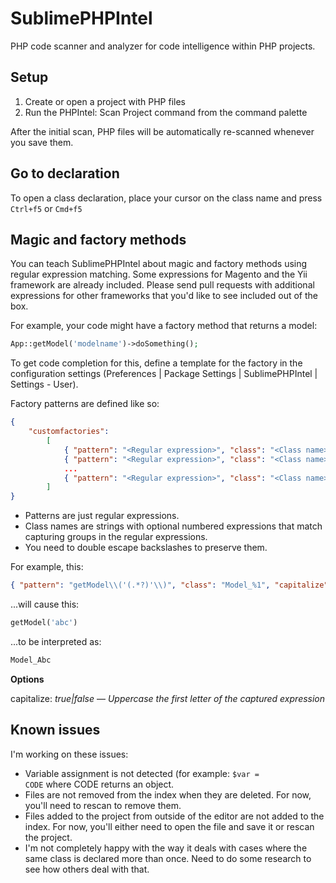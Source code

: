 # SublimePHPIntel

PHP code scanner and analyzer for code intelligence within PHP projects.

## Setup

1. Create or open a project with PHP files
2. Run the PHPIntel: Scan Project command from the command palette

After the initial scan, PHP files will be automatically re-scanned whenever you save them.

## Go to declaration

To open a class declaration, place your cursor on the class name and press `Ctrl+f5` or `Cmd+f5`

## Magic and factory methods

You can teach SublimePHPIntel about magic and factory methods using regular
expression matching. Some expressions for Magento and the Yii framework are already included. Please send pull requests with additional expressions for other frameworks that you'd like to see included out of the box.

For example, your code might have a factory method that returns a model:

```php
App::getModel('modelname')->doSomething();
```

To get code completion for this, define a template for the factory in the configuration settings (Preferences | Package Settings | SublimePHPIntel | Settings - User).

Factory patterns are defined like so:

```json
{
    "customfactories":
        [
            { "pattern": "<Regular expression>", "class": "<Class name>", option, ..., option },
            { "pattern": "<Regular expression>", "class": "<Class name>", option, ..., option },
            ...
            { "pattern": "<Regular expression>", "class": "<Class name>", option, ..., option }
        ]
}
```

* Patterns are just regular expressions.
* Class names are strings with optional numbered expressions that match capturing groups in the regular expressions.
* You need to double escape backslashes to preserve them.

For example, this:
```json
{ "pattern": "getModel\\('(.*?)'\\)", "class": "Model_%1", "capitalize": true }
```
...will cause this:
```php
getModel('abc')
```
...to be interpreted as:
```php
Model_Abc
```

**Options**

capitalize: *true|false* — *Uppercase the first letter of the captured expression*

## Known issues

I'm working on these issues:

- Variable assignment is not detected (for example: <code>$var = CODE</code> where CODE returns an object.
- Files are not removed from the index when they are deleted. For now, you'll need to rescan to remove them.
- Files added to the project from outside of the editor are not added to the index. For now, you'll either need to open the file and save it or rescan the project.
- I'm not completely happy with the way it deals with cases where the same class is declared more than once. Need to do some research to see how others deal with that.